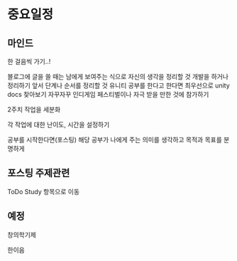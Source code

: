 # 중요일정

## 마인드

한 걸음씩 가기..!

블로그에 글을 쓸 때는 남에게 보여주는 식으로 자신의 생각을 정리할 것
개발을 하거나 정리하기 앞서 단계나 순서를 정리할 것
유니티 공부를 한다고 한다면 최우선으로 unity docs 찾아보기
자꾸자꾸 인디게임 페스티벌이나 자극 받을 만한 것에 참가하기

2주치 작업을 세분화

각 작업에 대한 난이도, 시간을 설정하기

공부를 시작한다면(포스팅) 해당 공부가 나에게 주는 의미를 생각하고 목적과 목표를 분명하게 

## 포스팅 주제관련  

ToDo Study 항목으로 이동

## 예정

창의학기제  

한이음
